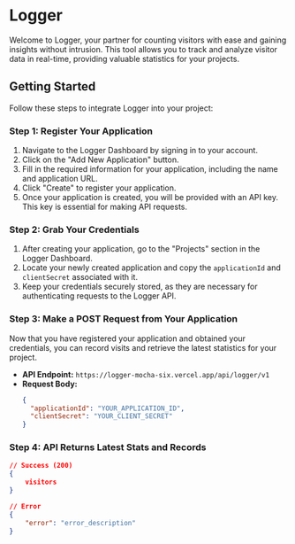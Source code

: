 # Logger

Welcome to Logger, your partner for counting visitors with ease and gaining insights without intrusion. This tool allows you to track and analyze visitor data in real-time, providing valuable statistics for your projects.

## Getting Started

Follow these steps to integrate Logger into your project:

### Step 1: Register Your Application

1. Navigate to the Logger Dashboard by signing in to your account.
2. Click on the "Add New Application" button.
3. Fill in the required information for your application, including the name and application URL.
4. Click "Create" to register your application.
5. Once your application is created, you will be provided with an API key. This key is essential for making API requests.

### Step 2: Grab Your Credentials

1. After creating your application, go to the "Projects" section in the Logger Dashboard.
2. Locate your newly created application and copy the `applicationId` and `clientSecret` associated with it.
3. Keep your credentials securely stored, as they are necessary for authenticating requests to the Logger API.

### Step 3: Make a POST Request from Your Application

Now that you have registered your application and obtained your credentials, you can record visits and retrieve the latest statistics for your project.

- **API Endpoint:** `https://logger-mocha-six.vercel.app/api/logger/v1`
- **Request Body:**
  ```json
  {
    "applicationId": "YOUR_APPLICATION_ID",
    "clientSecret": "YOUR_CLIENT_SECRET"
  }
  ```

### Step 4: API Returns Latest Stats and Records

```json
// Success (200)
{
    visitors
}

// Error
{
    "error": "error_description"
}
```

